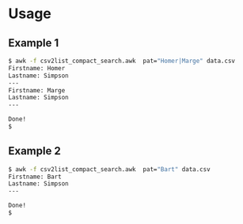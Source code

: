 # Usage

## Example 1

```bash
$ awk -f csv2list_compact_search.awk  pat="Homer|Marge" data.csv
Firstname: Homer
Lastname: Simpson
---
Firstname: Marge
Lastname: Simpson
---

Done!
$
```


## Example 2

```bash
$ awk -f csv2list_compact_search.awk  pat="Bart" data.csv
Firstname: Bart
Lastname: Simpson
---

Done!
$
```
